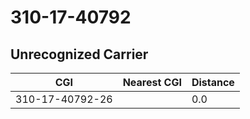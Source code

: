 # 310-17-40792
## Unrecognized Carrier


| CGI | Nearest CGI | Distance |
|-----|-------------|----------|
| 310-17-40792-26 |  | 0.0 |

